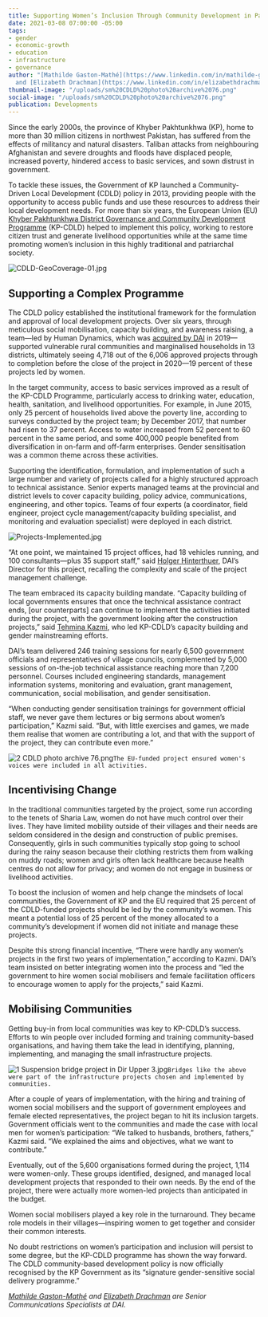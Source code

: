 ```yaml
---
title: Supporting Women’s Inclusion Through Community Development in Pakistan
date: 2021-03-08 07:00:00 -05:00
tags:
- gender
- economic-growth
- education
- infrastructure
- governance
author: "[Mathilde Gaston-Mathé](https://www.linkedin.com/in/mathilde-gaston-math%C3%A9-089a7022/)
  and [Elizabeth Drachman](https://www.linkedin.com/in/elizabethdrachman/) "
thumbnail-image: "/uploads/sm%20CDLD%20photo%20archive%2076.png"
social-image: "/uploads/sm%20CDLD%20photo%20archive%2076.png"
publication: Developments
---
```


Since the early 2000s, the province of Khyber Pakhtunkhwa (KP), home to more than 30 million citizens in northwest Pakistan, has suffered from the effects of militancy and natural disasters. Taliban attacks from neighbouring Afghanistan and severe droughts and floods have displaced people, increased poverty, hindered access to basic services, and sown distrust in government.  

To tackle these issues, the Government of KP launched a Community-Driven Local Development (CDLD) policy in 2013, providing people with the opportunity to access public funds and use these resources to address their local development needs. For more than six years, the European Union (EU) [Khyber Pakhtunkhwa District Governance and Community Development Programme](https://www.dai.com/our-work/projects/pakistan-khyber-pakhtunkhwa-district-governance-and-community-development-programme-kp-cdld) (KP-CDLD) helped to implement this policy, working to restore citizen trust and generate livelihood opportunities while at the same time promoting women’s inclusion in this highly traditional and patriarchal society. 






![CDLD-GeoCoverage-01.jpg](/uploads/CDLD-GeoCoverage-01.jpg)
## Supporting a Complex Programme  

The CDLD policy established the institutional framework for the formulation and approval of local development projects. Over six years, through meticulous social mobilisation, capacity building, and awareness raising, a team—led by Human Dynamics, which was [acquired by DAI](https://www.dai.com/news/dai-acquires-leading-european-development-consultancy-human-dynamics) in 2019—supported vulnerable rural communities and marginalised households in 13 districts, ultimately seeing 4,718 out of the 6,006 approved projects through to completion before the close of the project in 2020—19 percent of these projects led by women.  

In the target community, access to basic services improved as a result of the KP-CDLD Programme, particularly access to drinking water, education, health, sanitation, and livelihood opportunities. For example, in June 2015, only 25 percent of households lived above the poverty line, according to surveys conducted by the project team; by December 2017, that number had risen to 37 percent. Access to water increased from 52 percent to 60 percent in the same period, and some 400,000 people benefited from diversification in on-farm and off-farm enterprises. Gender sensitisation was a common theme across these activities. 

Supporting the identification, formulation, and implementation of such a large number and variety of projects called for a highly structured approach to technical assistance. Senior experts managed teams at the provincial and district levels to cover capacity building, policy advice, communications, engineering, and other topics. Teams of four experts (a coordinator, field engineer, project cycle management/capacity building specialist, and monitoring and evaluation specialist) were deployed in each district. 

![Projects-Implemented.jpg](/uploads/Projects-Implemented.jpg)

“At one point, we maintained 15 project offices, had 18 vehicles running, and 100 consultants—plus 35 support staff,” said [Holger Hinterthuer](https://www.linkedin.com/in/holger-hinterthuer-3851a433/), DAI’s Director for this project, recalling the complexity and scale of the project management challenge. 

The team embraced its capacity building mandate. “Capacity building of local governments ensures that once the technical assistance contract ends, [our counterparts] can continue to implement the activities initiated during the project, with the government looking after the construction projects,” said [Tehmina Kazmi](https://www.linkedin.com/in/tehmina-kazmi-60460210/), who led KP-CDLD’s capacity building and gender mainstreaming efforts.

DAI’s team delivered 246 training sessions for nearly 6,500 government officials and representatives of village councils, complemented by 5,000 sessions of on-the-job technical assistance reaching more than 7,200 personnel. Courses included engineering standards, management information systems, monitoring and evaluation, grant management, communication, social mobilisation, and gender sensitisation.  

“When conducting gender sensitisation trainings for government official staff, we never gave them lectures or big sermons about women’s participation,” Kazmi said. “But, with little exercises and games, we made them realise that women are contributing a lot, and that with the support of the project, they can contribute even more.” 

![2 CDLD photo archive 76.png](/uploads/2%20CDLD%20photo%20archive%2076.png)`The EU-funded project ensured women's voices were included in all activities.`

## Incentivising Change 

In the traditional communities targeted by the project, some run according to the tenets of Sharia Law, women do not have much control over their lives. They have limited mobility outside of their villages and their needs are seldom considered in the design and construction of public premises. Consequently, girls in such communities typically stop going to school during the rainy season because their clothing restricts them from walking on muddy roads; women and girls often lack healthcare because health centres do not allow for privacy; and women do not engage in business or livelihood activities. 

To boost the inclusion of women and help change the mindsets of local communities, the Government of KP and the EU required that 25 percent of the CDLD-funded projects should be led by the community’s women. This meant a potential loss of 25 percent of the money allocated to a community’s development if women did not initiate and manage these projects.  

Despite this strong financial incentive, “There were hardly any women’s projects in the first two years of implementation,” according to Kazmi. DAI’s team insisted on better integrating women into the process and “led the government to hire women social mobilisers and female facilitation officers to encourage women to apply for the projects,” said Kazmi.  

## Mobilising Communities 

Getting buy-in from local communities was key to KP-CDLD’s success. Efforts to win people over included forming and training community-based organisations, and having them take the lead in identifying, planning, implementing, and managing the small infrastructure projects.  

![1 Suspension bridge project in Dir Upper 3.jpg](/uploads/1%20Suspension%20bridge%20project%20in%20Dir%20Upper%203.jpg)`Bridges like the above were part of the infrastructure projects chosen and implemented by communities.`

After a couple of years of implementation, with the hiring and training of women social mobilisers and the support of government employees and female elected representatives, the project began to hit its inclusion targets. Government officials went to the communities and made the case with local men for women’s participation: “We talked to husbands, brothers, fathers,” Kazmi said. “We explained the aims and objectives, what we want to contribute.” 

Eventually, out of the 5,600 organisations formed during the project, 1,114 were women-only. These groups identified, designed, and managed local development projects that responded to their own needs. By the end of the project, there were actually more women-led projects than anticipated in the budget.  

Women social mobilisers played a key role in the turnaround. They became role models in their villages—inspiring women to get together and consider their common interests.  

No doubt restrictions on women’s participation and inclusion will persist to some degree, but the KP-CDLD programme has shown the way forward. The CDLD community-based development policy is now officially recognised by the KP Government as its “signature gender-sensitive social delivery programme.” 

*[Mathilde Gaston-Mathé](https://www.linkedin.com/in/mathilde-gaston-math%C3%A9-089a7022/) and [Elizabeth Drachman](https://www.linkedin.com/in/elizabethdrachman/) are Senior Communications Specialists at DAI.*